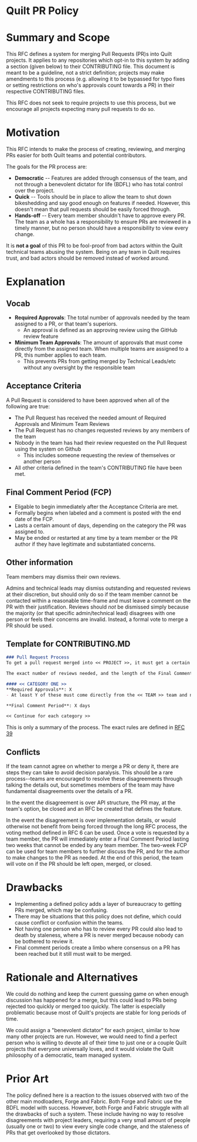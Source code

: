 # Quilt PR Policy
# Summary and Scope
This RFC defines a system for merging Pull Requests (PR)s into Quilt projects. It applies to any repositories which opt-in to this system by adding a section (given below) to their CONTRIBUTING file. This document is meant to be a guideline, not a strict definition; projects may make amendments to this process (e.g. allowing it to be bypassed for typo fixes or setting restrictions on who's approvals count towards a PR) in their respective CONTRIBUTING files.

This RFC does not seek to require projects to use this process, but we encourage all projects expecting many pull requests to do so.

# Motivation
This RFC intends to make the process of creating, reviewing, and merging PRs easier for both Quilt teams and potential contributors.

The goals for the PR process are:
- **Democratic** -- Features are added through consensus of the team, and not through a benevolent dictator for life (BDFL) who has total control over the project.
- **Quick** -- Tools should be in place to allow the team to shut down bikeshedding and say good enough on features if needed. However, this doesn't mean that pull requests should be easily forced through.
- **Hands-off** -- Every team member shouldn't have to approve every PR. The team as a whole has a responsibility to ensure PRs are reviewed in a timely manner, but no person should have a responsibility to view every change.

It is **not a goal** of this PR to be fool-proof from bad actors within the Quilt technical teams abusing the system. Being on any team in Quilt requires trust, and bad actors should be removed instead of worked around.

# Explanation
## Vocab
- **Required Approvals**: The total number of approvals needed by the team assigned to a PR, or that team's superiors.
    - An approval is defined as an approving review using the GitHub review feature
- **Minimum Team Approvals**: The amount of approvals that must come directly from the assigned team. When multiple teams are assigned to a PR, this number applies to each team.
    - This prevents PRs from getting merged by Technical Leads/etc without any oversight by the responsible team
## Acceptance Criteria
A Pull Request is considered to have been approved when all of the following are true:
- The Pull Request has received the needed amount of Required Approvals and Minimum Team Reviews
- The Pull Request has no changes requested reviews by any members of the team
- Nobody in the team has had their review requested on the Pull Request using the system on Github
    - This includes someone requesting the review of themselves or another person
- All other criteria defined in the team's CONTRIBUTING file have been met.

## Final Comment Period (FCP)
- Eligable to begin immediately after the Acceptance Criteria are met.
- Formally begins when labeled and a comment is posted with the end date of the FCP.
- Lasts a certain amount of days, depending on the category the PR was assigned to.
- May be ended or restarted at any time by a team member or the PR author if they have legitimate and substantiated concerns.

## Other information
Team members may dismiss their own reviews.

Admins and technical leads may dismiss outstanding and requested reviews at their discretion, but should only do so if the team member cannot be contacted within a reasonable time-frame and must leave a comment on the PR with their justification. Reviews should *not* be dismissed simply because the majority (or that specific admin/technical lead) disagrees with one person or feels their concerns are invalid. Instead, a formal vote to merge a PR should be used.

## Template for CONTRIBUTING.MD
```markdown
### Pull Request Process
To get a pull request merged into << PROJECT >>, it must get a certain number of approvals from the maintainers, and then it will enter a Final Comment Period. If the pull request passes the final comment period without opposition, the PR will be merged. Otherwise, the PR will return to being in review. 

The exact number of reviews needed, and the length of the Final Comment Period, varies depending on the scope and complexity of the pull request. The numbers for each category are listed below.

#### << CATEGORY ONE >>
**Required Approvals**: X
- At least Y of these must come directly from the << TEAM >> team and not its superiors.

**Final Comment Period**: X days

<< Continue for each category >>
```
This is only a summary of the process. The exact rules are defined in [RFC 39](https://github.com/QuiltMC/rfcs/blob/master/structure/0039-pr-policy.md)
## Conflicts
If the team cannot agree on whether to merge a PR or deny it, there are steps they can take to avoid decision paralysis. This should be a rare process--teams are encouraged to resolve these disagreements through talking the details out, but sometimes members of the team may have fundamental disagreements over the details of a PR.

In the event the disagreement is over API structure, the PR may, at the team's option, be closed and an RFC be created that defines the feature.

In the event the disagreement is over implementation details, or would otherwise not benefit from being forced through the long RFC process, the voting method defined in RFC 6 can be used. Once a vote is requested by a team member, the PR will immediately enter a Final Comment Period lasting two weeks that cannot be ended by any team member. The two-week FCP can be used for team members to further discuss the PR, and for the author to make changes to the PR as needed. At the end of this period, the team will vote on if the PR should be left open, merged, or closed.
# Drawbacks
- Implementing a defined policy adds a layer of bureaucracy to getting PRs merged, which may be confusing.
- There may be situations that this policy does not define, which could cause conflict or confusion within the teams.
- Not having one person who has to review every PR could also lead to death by staleness, where a PR is never merged because nobody can be bothered to review it.
- Final comment periods create a limbo where consensus on a PR has been reached but it still must wait to be merged.

# Rationale and Alternatives
We could do nothing and keep the current guessing game on when enough discussion has happened for a merge, but this could lead to PRs being rejected too quickly or merged too quickly. The latter is especially problematic because most of Quilt's projects are stable for long periods of time.

We could assign a "benevolent dictator" for each project, similar to how many other projects are run. However, we would need to find a perfect person who is willing to devote all of their time to just one or a couple Quilt projects that everyone universally loves, and it would violate the Quilt philosophy of a democratic, team managed system. 
# Prior Art
The policy defined here is a reaction to the issues observed with two of the other main modloaders, Forge and Fabric. Both Forge and Fabric use the BDFL model with success. However, both Forge and Fabric struggle with all the drawbacks of such a system. These include having no way to resolve disagreements with project leaders, requiring a very small amount of people (usually one or two) to view every single code change, and the staleness of PRs that get overlooked by those dictators.

